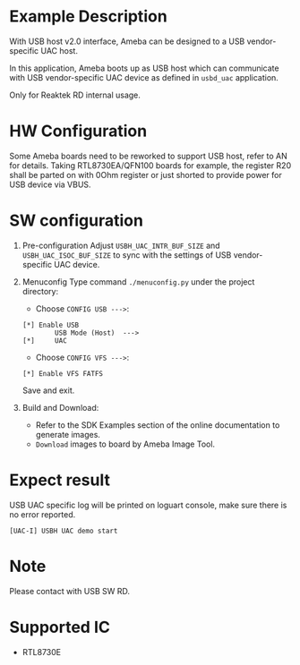 # Example Description

With USB host v2.0 interface, Ameba can be designed to a USB vendor-specific UAC host.

In this application, Ameba boots up as USB host which can communicate with USB vendor-specific UAC device as defined in `usbd_uac` application.

Only for Reaktek RD internal usage.

# HW Configuration

Some Ameba boards need to be reworked to support USB host, refer to AN for details.
Taking RTL8730EA/QFN100 boards for example, the register R20 shall be parted on with 0Ohm register or just shorted to provide power for USB device via VBUS.

# SW configuration

1. Pre-configuration
   Adjust `USBH_UAC_INTR_BUF_SIZE` and `USBH_UAC_ISOC_BUF_SIZE` to sync with the settings of USB vendor-specific UAC device.

2. Menuconfig
	Type command `./menuconfig.py` under the project directory:
	- Choose `CONFIG USB --->`:
	```
	[*] Enable USB
			USB Mode (Host)  --->
	[*] 	UAC
	```
	- Choose `CONFIG VFS --->`:
	```
	[*] Enable VFS FATFS
	```
	Save and exit.

3. Build and Download:
   * Refer to the SDK Examples section of the online documentation to generate images.
   * `Download` images to board by Ameba Image Tool.

# Expect result

USB UAC specific log will be printed on loguart console, make sure there is no error reported.
```
[UAC-I] USBH UAC demo start
```

# Note

Please contact with USB SW RD.

# Supported IC

- RTL8730E
